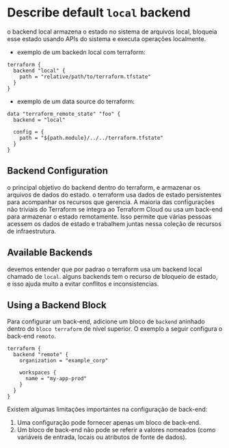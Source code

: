 # Describe default `local` backend
o backend local armazena o estado no sistema de arquivos local, bloqueia esse estado usando APIs do sistema e executa operações localmente.

- exemplo de um backedn local com terraform:

```hcl
terraform {
  backend "local" {
    path = "relative/path/to/terraform.tfstate"
  }
}
```

- exemplo de um data source do terraform:

```hcl
data "terraform_remote_state" "foo" {
  backend = "local"

  config = {
    path = "${path.module}/../../terraform.tfstate"
  }
}
```

## Backend Configuration
o principal objetivo do backend dentro do terraform, e  armazenar os arquivos de dados do estado. o terraform usa dados de estado persistentes para acompanhar os recursos que gerencia. A maioria das configurações não triviais do Terraform se integra ao Terraform Cloud ou usa um back-end para armazenar o estado remotamente. Isso permite que várias pessoas acessem os dados de estado e trabalhem juntas nessa coleção de recursos de infraestrutura.

## Available Backends
devemos entender que por padrao o terraform usa um backend local chamado de `local`. alguns backends tem o recurso de bloqueio de estado, e isso ajuda muito a evitar conflitos e inconsistencias.

## Using a Backend Block
Para configurar um back-end, adicione um bloco de `backend` aninhado dentro do `bloco terraform` de nível superior. O exemplo a seguir configura o back-end `remoto`.


```hcl
terraform {
  backend "remote" {
    organization = "example_corp"

    workspaces {
      name = "my-app-prod"
    }
  }
}
```

Existem algumas limitações importantes na configuração de back-end:

1. Uma configuração pode fornecer apenas um bloco de back-end.
2. Um bloco de back-end não pode se referir a valores nomeados (como variáveis de entrada, locais ou atributos de fonte de dados).



